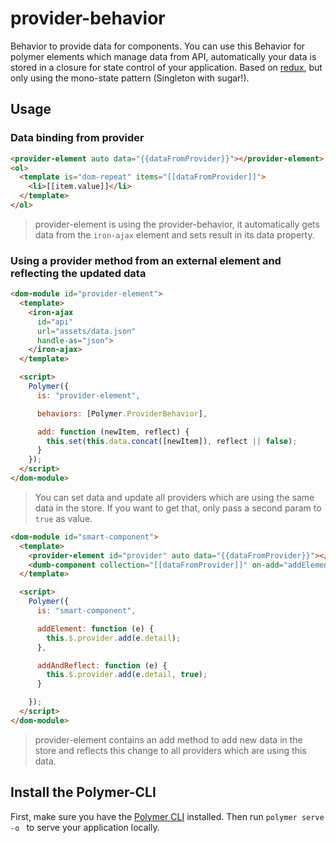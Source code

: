 # provider-behavior

Behavior to provide data for components. You can use this Behavior for polymer elements which manage data from API, automatically your data is stored in a closure for state control of your application. Based on [redux](https://github.com/reactjs/redux), but only using the mono-state pattern (Singleton with sugar!).

## Usage

### Data binding from provider

```html
<provider-element auto data="{{dataFromProvider}}"></provider-element>
<ol>
  <template is="dom-repeat" items="[[dataFromProvider]]">
    <li>[[item.value]]</li>
  </template>
</ol>
```
> provider-element is using the provider-behavior, it automatically gets data from the ```iron-ajax``` element and sets result in its data property.

### Using a provider method from an external element and reflecting the updated data

```html
<dom-module id="provider-element">
  <template>
    <iron-ajax
      id="api"
      url="assets/data.json"
      handle-as="json">
    </iron-ajax>
  </template>

  <script>
    Polymer({
      is: "provider-element",

      behaviors: [Polymer.ProviderBehavior],

      add: function (newItem, reflect) {
        this.set(this.data.concat([newItem]), reflect || false);
      }
    });
  </script>
</dom-module>
```

> You can set data and update all providers which are using the same data in the store. If you want to get that, only pass a second param to `true` as value.

```html
<dom-module id="smart-component">
  <template>
    <provider-element id="provider" auto data="{{dataFromProvider}}"></provider-element>
    <dumb-component collection="[[dataFromProvider]]" on-add="addElement" on-add-reflect="addAndReflect"></dumb-component>
  </template>

  <script>
    Polymer({
      is: "smart-component",

      addElement: function (e) {
        this.$.provider.add(e.detail);
      },

      addAndReflect: function (e) {
        this.$.provider.add(e.detail, true);
      }

    });
  </script>
</dom-module>
```
> provider-element contains an add method to add new data in the store and reflects this change to all providers which are using this data.

## Install the Polymer-CLI

First, make sure you have the [Polymer CLI](https://www.npmjs.com/package/polymer-cli) installed. Then run `polymer serve -o ` to serve your application locally.
